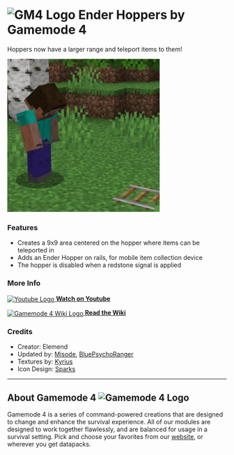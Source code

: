 # <img src="https://raw.githubusercontent.com/Gamemode4Dev/GM4_Datapacks/master/base/images/gm4_logo.png" alt="GM4 Logo" width="32" /> Ender Hoppers by Gamemode 4<!--$pmc:delete-->

Hoppers now have a larger range and teleport items to them!<!--$pmc:headerSize-->

<img src="https://raw.githubusercontent.com/Gamemode4Dev/GM4_Datapacks/master/gm4_ender_hoppers/images/ender_hoppers.webp" alt="Creation of an Ender Hopper and it sucking in items" width="350"/>  <!--$pmc:delete-->

### Features
- Creates a 9x9 area centered on the hopper where items can be teleported in
- Adds an Ender Hopper on rails, for mobile item collection device
- The hopper is disabled when a redstone signal is applied

### More Info
[<img src="https://raw.githubusercontent.com/Gamemode4Dev/GM4_Datapacks/master/base/images/youtube_logo.png" alt="Youtube Logo" width="40" align="center"/> **Watch on Youtube**](https://www.youtube.com/watch?v=wrwg4BDgEGU)

[<img src="https://raw.githubusercontent.com/Gamemode4Dev/GM4_Datapacks/master/base/images/gm4_wiki_logo.png" alt="Gamemode 4 Wiki Logo" width="40" align="center"/> **Read the Wiki**](https://wiki.gm4.co/wiki/Ender_Hoppers)

### Credits
- Creator: Elemend
- Updated by: [Misode](https://twitter.com/misode_), [BluePsychoRanger](https://twitter.com/BluPsychoRanger)
- Textures by: [Kyrius](http://discordapp.com/users/287287322360414218)
- Icon Design: [Sparks](https://twitter.com/SelcouthSparks)

---
## About Gamemode 4 <img src="https://raw.githubusercontent.com/Gamemode4Dev/GM4_Datapacks/master/base/images/gm4_logo.png" alt="Gamemode 4 Logo" width="20"/>
Gamemode 4 is a series of command-powered creations that are designed to change and enhance the survival experience. All of our modules are designed to work together flawlessly, and are balanced for usage in a survival setting. Pick and choose your favorites from our [website](https://gm4.co), or wherever you get datapacks.